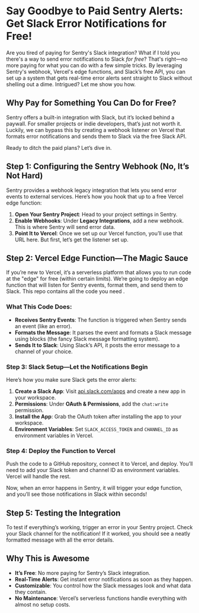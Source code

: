 # **Say Goodbye to Paid Sentry Alerts: Get Slack Error Notifications for Free!**

Are you tired of paying for Sentry's Slack integration? What if I told you there's a way to send error notifications to Slack *for free*? That's right—no more paying for what you can do with a few simple tricks. By leveraging Sentry's webhook, Vercel's edge functions, and Slack’s free API, you can set up a system that gets real-time error alerts sent straight to Slack without shelling out a dime. Intrigued? Let me show you how.

## Why Pay for Something You Can Do for Free?

Sentry offers a built-in integration with Slack, but it’s locked behind a paywall. For smaller projects or indie developers, that’s just not worth it. Luckily, we can bypass this by creating a webhook listener on Vercel that formats error notifications and sends them to Slack via the free Slack API.

Ready to ditch the paid plans? Let’s dive in.

## Step 1: Configuring the Sentry Webhook (No, It’s Not Hard)

Sentry provides a webhook legacy integration that lets you send error events to external services. Here’s how you hook that up to a free Vercel edge function:

1. **Open Your Sentry Project**: Head to your project settings in Sentry.
2. **Enable Webhooks**: Under **Legacy Integrations**, add a new webhook. This is where Sentry will send error data.
3. **Point It to Vercel**: Once we set up our Vercel function, you’ll use that URL here. But first, let’s get the listener set up.

## Step 2: Vercel Edge Function—The Magic Sauce

If you’re new to Vercel, it’s a serverless platform that allows you to run code at the "edge" for free (within certain limits). We’re going to deploy an edge function that will listen for Sentry events, format them, and send them to Slack. This repo contains all the code you need .

### What This Code Does:

- **Receives Sentry Events**: The function is triggered when Sentry sends an event (like an error).
- **Formats the Message**: It parses the event and formats a Slack message using blocks (the fancy Slack message formatting system).
- **Sends It to Slack**: Using Slack’s API, it posts the error message to a channel of your choice.

### Step 3: Slack Setup—Let the Notifications Begin

Here’s how you make sure Slack gets the error alerts:

1. **Create a Slack App**: Visit [api.slack.com/apps](https://api.slack.com/apps) and create a new app in your workspace.
2. **Permissions**: Under **OAuth & Permissions**, add the `chat:write` permission.
3. **Install the App**: Grab the OAuth token after installing the app to your workspace.
4. **Environment Variables**: Set `SLACK_ACCESS_TOKEN` and `CHANNEL_ID` as environment variables in Vercel.

### Step 4: Deploy the Function to Vercel

Push the code to a GitHub repository, connect it to Vercel, and deploy. You’ll need to add your Slack token and channel ID as environment variables. Vercel will handle the rest.

Now, when an error happens in Sentry, it will trigger your edge function, and you’ll see those notifications in Slack within seconds!

## Step 5: Testing the Integration

To test if everything’s working, trigger an error in your Sentry project. Check your Slack channel for the notification! If it worked, you should see a neatly formatted message with all the error details.

## Why This is Awesome

- **It’s Free**: No more paying for Sentry’s Slack integration.
- **Real-Time Alerts**: Get instant error notifications as soon as they happen.
- **Customizable**: You control how the Slack messages look and what data they contain.
- **No Maintenance**: Vercel’s serverless functions handle everything with almost no setup costs.
